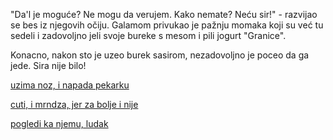 "Da'l je moguće? Ne mogu da verujem. Kako nemate? Neću sir!" - razvijao se bes iz njegovih očiju.
Galamom privukao je pažnju momaka koji su već tu sedeli i zadovoljno jeli svoje bureke s mesom i pili jogurt "Granice".

Konacno, nakon sto je uzeo burek sasirom, nezadovoljno je poceo da ga jede. Sira nije bilo!

[uzima noz, i napada pekarku](noz/noz.md)

[cuti, i mrndza, jer za bolje i nije](tihaPatnja/tihaPatnja.md)

[pogledi ka njemu, ludak](programerski-zivot.md)

